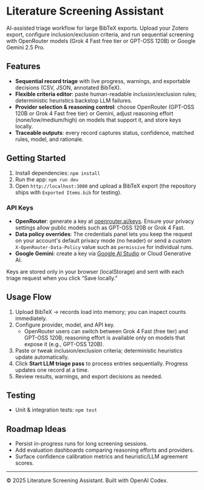 # Literature Screening Assistant

AI-assisted triage workflow for large BibTeX exports. Upload your Zotero export, configure inclusion/exclusion criteria, and run sequential screening with OpenRouter models (Grok 4 Fast free tier or GPT-OSS 120B) or Google Gemini 2.5 Pro.

## Features
- **Sequential record triage** with live progress, warnings, and exportable decisions (CSV, JSON, annotated BibTeX).
- **Flexible criteria editor**: paste human-readable inclusion/exclusion rules; deterministic heuristics backstop LLM failures.
- **Provider selection & reasoning control**: choose OpenRouter (GPT-OSS 120B or Grok 4 Fast free tier) or Gemini, adjust reasoning effort (none/low/medium/high) on models that support it, and store keys locally.
- **Traceable outputs**: every record captures status, confidence, matched rules, model, and rationale.

## Getting Started
1. Install dependencies: `npm install`
2. Run the app: `npm run dev`
3. Open `http://localhost:3000` and upload a BibTeX export (the repository ships with `Exported Items.bib` for testing).

### API Keys
- **OpenRouter**: generate a key at [openrouter.ai/keys](https://openrouter.ai/keys). Ensure your privacy settings allow public models such as GPT-OSS 120B or Grok 4 Fast.
- **Data policy overrides**: The credentials panel lets you keep the request on your account's default privacy mode (no header) or send a custom `X-OpenRouter-Data-Policy` value such as `permissive` for individual runs.
- **Google Gemini**: create a key via [Google AI Studio](https://aistudio.google.com/app/apikey) or Cloud Generative AI.

Keys are stored only in your browser (localStorage) and sent with each triage request when you click “Save locally.”

## Usage Flow
1. Upload BibTeX → records load into memory; you can inspect counts immediately.
2. Configure provider, model, and API key.
   - OpenRouter users can switch between Grok 4 Fast (free tier) and GPT-OSS 120B; reasoning effort is available only on models that expose it (e.g., GPT-OSS 120B).
3. Paste or tweak inclusion/exclusion criteria; deterministic heuristics update automatically.
4. Click **Start LLM triage pass** to process entries sequentially. Progress updates one record at a time.
5. Review results, warnings, and export decisions as needed.

## Testing
- Unit & integration tests: `npm test`

## Roadmap Ideas
- Persist in-progress runs for long screening sessions.
- Add evaluation dashboards comparing reasoning efforts and providers.
- Surface confidence calibration metrics and heuristic/LLM agreement scores.

---

© 2025 Literature Screening Assistant. Built with OpenAI Codex.
